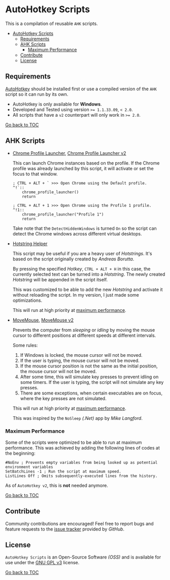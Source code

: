 # AutoHotkey Scripts

This is a compilation of reusable `AHK` scripts.

- [AutoHotkey Scripts](#autohotkey-scripts)
    - [Requirements](#requirements)
    - [AHK Scripts](#ahk-scripts)
        - [Maximum Performance](#maximum-performance)
    - [Contribute](#contribute)
    - [License](#license)

## Requirements

[AutoHotkey](https://www.autohotkey.com/) should be installed first or use a compiled version of the `AHK` script so it can run by its own.

- AutoHotkey is only available for **Windows**.
- Developed and Tested using version `>= 1.1.33.09`, `< 2.0`.
- All scripts that have a `v2` counterpart will only work in `>= 2.0`.

[Go back to TOC](#autohotkey-scripts)

## AHK Scripts

- [Chrome Profile Launcher](AHK/Chrome-Profile-Launcher.ahk), [Chrome Profile Launcher v2](AHKv2/Chrome-Profile-Launcher.ahk)

    This can launch Chrome instances based on the profile. If the Chrome profile was already launched by this script, it will activate or set the focus to that window.

    ```ahk
    ; CTRL + ALT + ` >>> Open Chrome using the Default profile.
    ^!`::
        chrome_profile_launcher()
        return
    ```

    ```ahk
    ; CTRL + ALT + 1 >>> Open Chrome using the Profile 1 profile.
    ^!1::
        chrome_profile_launcher("Profile 1")
        return
    ```

    Take note that the `DetectHiddenWindows` is turned `On` so the script can detect the Chrome windows across different virtual desktops.

- [Hotstring Helper](AHK/Hotstring-Helper.ahk)

    This script may be useful if you are a heavy user of *Hotstrings*. It's based on the script originally created by *Andreas Borutta*.

    By pressing the specified *Hotkey*, `CTRL + ALT + H` in this case, the currently selected text can be turned into a *Hotstring*. The newly created *Hotstring* will be appended in the script itself.

    This was customized to be able to add the new *Hotstring* and activate it without reloading the script. In my version, I just made some optimizations.

    This will run at high priority at [maximum performance](#maximum-performance).

- [MoveMouse](AHK/MoveMouse.ahk), [MoveMouse v2](AHKv2/MoveMouse.ahk)

    Prevents the computer from _sleeping_ or _idling_ by moving the mouse cursor to different positions at different speeds at different intervals.

    Some rules:

    1. If Windows is locked, the mouse cursor will not be moved.
    2. If the user is typing, the mouse cursor will not be moved.
    3. If the mouse cursor position is not the same as the initial position, the mouse cursor will not be moved.
    4. After some time, this will simulate key presses to prevent idling on some timers. If the user is typing, the script will not simulate any key presses.
    5. There are some exceptions, when certain executables are on focus, where the key presses are not simulated.

    This will run at high priority at [maximum performance](#maximum-performance).

    This was inspired by the `NoSleep` _(.Net)_ app by _Mike Langford_.

### Maximum Performance

Some of the scripts were optimized to be able to run at maximum performance. This was achieved by adding the following lines of codes at the beginning:

```autohotkey
#NoEnv ; Prevents empty variables from being looked up as potential environment variables
SetBatchLines -1 ; Run the script at maximum speed.
ListLines Off ; Omits subsequently-executed lines from the history.
```

As of `AutoHotkey v2`, this is **not** needed anymore.

[Go back to TOC](#autohotkey-scripts)

## Contribute

Community contributions are encouraged! Feel free to report bugs and feature requests to the [issue tracker](https://github.com/kakaiba-talaga/AutoHotkey-Scripts/issues) provided by *GitHub*.

## License

`AutoHotkey Scripts` is an Open-Source Software *(OSS)* and is available for use under the [GNU GPL v3](https://github.com/kakaiba-talaga/AutoHotkey-Scripts/blob/main/LICENSE) license.

[Go back to TOC](#autohotkey-scripts)

